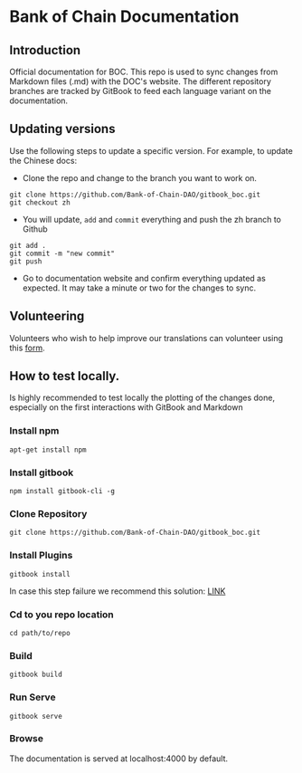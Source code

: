 # Bank of Chain Documentation

## Introduction

Official documentation for BOC. This repo is used to sync changes from Markdown files (.md) with the DOC's website. The different repository branches are tracked by GitBook to feed each language variant on the documentation.

## Updating versions

Use the following steps to update a specific version. For example, to update the Chinese docs:

- Clone the repo and change to the branch you want to work on.
```
git clone https://github.com/Bank-of-Chain-DAO/gitbook_boc.git
git checkout zh
```
- You will update, ```add``` and ```commit``` everything and push the zh branch to Github
```
git add .
git commit -m "new commit"
git push
```
- Go to documentation website and confirm everything updated as expected. It may take a minute or two for the changes to sync.

## Volunteering

Volunteers who wish to help improve our translations can volunteer using this [form](https://docs.google.com/forms/d/e/1FAIpQLScj-J4PhhZCeoRy5MvwlXj1EqipYp6wZWhx5QwIvasuFllnTg/viewform).

## How to test locally.

Is highly recommended to test locally the plotting of the changes done, especially on the first interactions with GitBook and Markdown 

### Install npm
```
apt-get install npm
```
### Install gitbook
```
npm install gitbook-cli -g
```

### Clone Repository
```
git clone https://github.com/Bank-of-Chain-DAO/gitbook_boc.git
```
### Install Plugins
```
gitbook install
```
In case this step failure we recommend this solution: [LINK](https://flaviocopes.com/cb-apply-not-a-function/)

### Cd to you repo location
```
cd path/to/repo
```
### Build
```
gitbook build
```
### Run Serve
```
gitbook serve
```
### Browse
The documentation is served at localhost:4000 by default.
